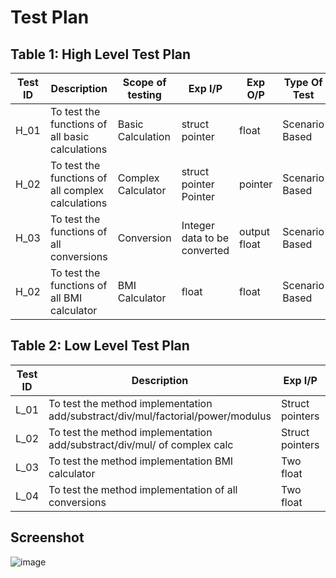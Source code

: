 # Test Plan

## Table 1: High Level Test Plan

| **Test ID** | **Description** | **Scope of testing** | **Exp I/P** | **Exp O/P** | **Type Of Test** |
|-----|-----|-----|----|-----|------|
| H_01 | To test the functions of all basic calculations |Basic Calculation | struct pointer | float | Scenario Based | 
| H_02 | To test the functions of all complex calculations | Complex Calculator | struct pointer Pointer | pointer | Scenario Based | 
| H_03 | To test the functions of all conversions | Conversion | Integer data to be converted | output float  | Scenario Based | 
| H_02 | To test the functions of all BMI calculator | BMI Calculator | float | float | Scenario Based |

## Table 2: Low Level Test Plan

| **Test ID** | **Description** | **Exp I/P** | **Exp O/P** | **Actual O/P** | **Type Of Test** |
|-----|-----|-----|----|-----|------|
| L_01 | To test the method implementation add/substract/div/mul/factorial/power/modulus | Struct pointers | float | float | Scenario/Technical |
| L_02 | To test the method implementation add/substract/div/mul/ of complex calc | Struct pointers | int | float | Scenario/Technical |
| L_03 | To test the method implementation BMI calculator | Two float | float | float | Scenario/Technical |
| L_04 | To test the method implementation of all conversions |  Two float| float | float | Scenario/Technical |

## Screenshot

![image](https://user-images.githubusercontent.com/65653522/114987991-712c5f00-9eb3-11eb-8783-cdec30376a04.png)

